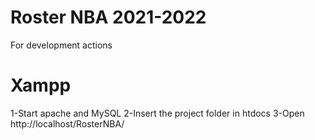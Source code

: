 # Roster NBA 2021-2022

For development actions
# Xampp
1-Start apache and MySQL
2-Insert the project folder in htdocs
3-Open http://localhost/RosterNBA/